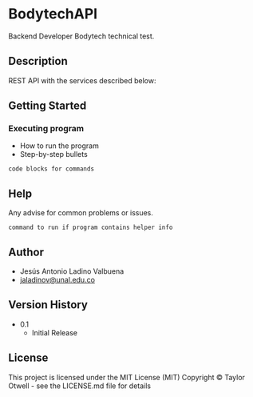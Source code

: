 # BodytechAPI

Backend Developer Bodytech technical test.

## Description

REST API with the services described below:



## Getting Started


### Executing program

* How to run the program
* Step-by-step bullets
```
code blocks for commands
```

## Help

Any advise for common problems or issues.
```
command to run if program contains helper info
```


## Author

* Jesús Antonio Ladino Valbuena
* jaladinov@unal.edu.co

## Version History

* 0.1
    * Initial Release

## License

This project is licensed under the MIT License (MIT) Copyright © Taylor Otwell - see the LICENSE.md file for details
